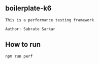 boilerplate-k6
------------------------------
```
This is a performance testing framework

Author: Subrato Sarkar
````

How to run
--------------------------
```
npm run perf
```